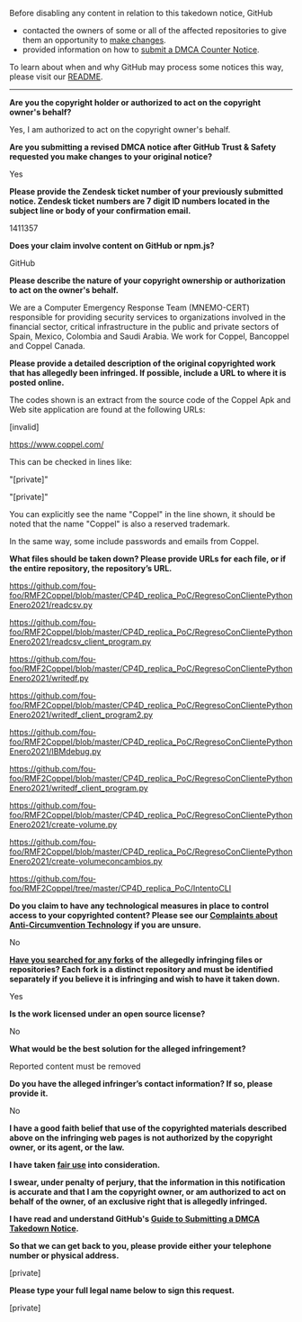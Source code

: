 Before disabling any content in relation to this takedown notice, GitHub
- contacted the owners of some or all of the affected repositories to give them an opportunity to [make changes](https://docs.github.com/en/github/site-policy/dmca-takedown-policy#a-how-does-this-actually-work).
- provided information on how to [submit a DMCA Counter Notice](https://docs.github.com/en/articles/guide-to-submitting-a-dmca-counter-notice).

To learn about when and why GitHub may process some notices this way, please visit our [README](https://github.com/github/dmca/blob/master/README.md#anatomy-of-a-takedown-notice).

---

**Are you the copyright holder or authorized to act on the copyright owner's behalf?**

Yes, I am authorized to act on the copyright owner's behalf.

**Are you submitting a revised DMCA notice after GitHub Trust & Safety requested you make changes to your original notice?**

Yes

**Please provide the Zendesk ticket number of your previously submitted notice. Zendesk ticket numbers are 7 digit ID numbers located in the subject line or body of your confirmation email.**

1411357

**Does your claim involve content on GitHub or npm.js?**

GitHub

**Please describe the nature of your copyright ownership or authorization to act on the owner's behalf.**

We are a Computer Emergency Response Team (MNEMO-CERT) responsible for providing security services to organizations involved in the financial sector, critical infrastructure in the public and private sectors of Spain, Mexico, Colombia and Saudi Arabia. We work for Coppel, Bancoppel and Coppel Canada.

**Please provide a detailed description of the original copyrighted work that has allegedly been infringed. If possible, include a URL to where it is posted online.**

The codes shown is an extract from the source code of the Coppel Apk and Web site application are found at the following URLs:

[invalid]

https://www.coppel.com/

This can be checked in lines like:

"[private]"

"[private]"

You can explicitly see the name "Coppel" in the line shown, it should be noted that the name "Coppel" is also a reserved trademark.

In the same way, some include passwords and emails from Coppel.

**What files should be taken down? Please provide URLs for each file, or if the entire repository, the repository’s URL.**

https://github.com/fou-foo/RMF2Coppel/blob/master/CP4D_replica_PoC/RegresoConClientePythonEnero2021/readcsv.py

https://github.com/fou-foo/RMF2Coppel/blob/master/CP4D_replica_PoC/RegresoConClientePythonEnero2021/readcsv_client_program.py

https://github.com/fou-foo/RMF2Coppel/blob/master/CP4D_replica_PoC/RegresoConClientePythonEnero2021/writedf.py

https://github.com/fou-foo/RMF2Coppel/blob/master/CP4D_replica_PoC/RegresoConClientePythonEnero2021/writedf_client_program2.py

https://github.com/fou-foo/RMF2Coppel/blob/master/CP4D_replica_PoC/RegresoConClientePythonEnero2021/IBMdebug.py

https://github.com/fou-foo/RMF2Coppel/blob/master/CP4D_replica_PoC/RegresoConClientePythonEnero2021/writedf_client_program.py

https://github.com/fou-foo/RMF2Coppel/blob/master/CP4D_replica_PoC/RegresoConClientePythonEnero2021/create-volume.py

https://github.com/fou-foo/RMF2Coppel/blob/master/CP4D_replica_PoC/RegresoConClientePythonEnero2021/create-volumeconcambios.py

https://github.com/fou-foo/RMF2Coppel/tree/master/CP4D_replica_PoC/IntentoCLI

**Do you claim to have any technological measures in place to control access to your copyrighted content? Please see our <a href="https://docs.github.com/articles/guide-to-submitting-a-dmca-takedown-notice#complaints-about-anti-circumvention-technology">Complaints about Anti-Circumvention Technology</a> if you are unsure.**

No

**<a href="https://docs.github.com/articles/dmca-takedown-policy#b-what-about-forks-or-whats-a-fork">Have you searched for any forks</a> of the allegedly infringing files or repositories? Each fork is a distinct repository and must be identified separately if you believe it is infringing and wish to have it taken down.**

Yes

**Is the work licensed under an open source license?**

No

**What would be the best solution for the alleged infringement?**

Reported content must be removed

**Do you have the alleged infringer’s contact information? If so, please provide it.**

No

**I have a good faith belief that use of the copyrighted materials described above on the infringing web pages is not authorized by the copyright owner, or its agent, or the law.**

**I have taken <a href="https://www.lumendatabase.org/topics/22">fair use</a> into consideration.**

**I swear, under penalty of perjury, that the information in this notification is accurate and that I am the copyright owner, or am authorized to act on behalf of the owner, of an exclusive right that is allegedly infringed.**

**I have read and understand GitHub's <a href="https://docs.github.com/articles/guide-to-submitting-a-dmca-takedown-notice/">Guide to Submitting a DMCA Takedown Notice</a>.**

**So that we can get back to you, please provide either your telephone number or physical address.**

[private]

**Please type your full legal name below to sign this request.**

[private]
